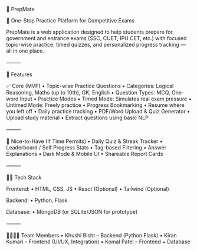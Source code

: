 🧠 PrepMate

🎯 One-Stop Practice Platform for Competitive Exams

PrepMate is a web application designed to help students prepare for government and entrance exams (SSC, CUET, IPU CET, etc.) with focused topic-wise practice, timed quizzes, and personalized progress tracking — all in one place.

⸻

🚀 Features

✅ Core (MVP)
	•	Topic-wise Practice Questions
• Categories: Logical Reasoning, Maths (up to 10th), GK, English
• Question Types: MCQ, One-word Input
	•	Practice Modes
• Timed Mode: Simulates real exam pressure
• Untimed Mode: Freely practice
	•	Progress Bookmarking
• Resume where you left off
• Daily practice tracking
	•	PDF/Word Upload & Quiz Generator
• Upload study material
• Extract questions using basic NLP

⸻

🌟 Nice-to-Have (If Time Permits)
	•	Daily Quiz & Streak Tracker
	•	Leaderboard / Self Progress Stats
	•	Tag-based Filtering
	•	Answer Explanations
	•	Dark Mode & Mobile UI
	•	Shareable Report Cards

⸻

🧑‍💻 Tech Stack

Frontend:
• HTML, CSS, JS
• React (Optional)
• Tailwind (Optional)

Backend:
• Python, Flask

Database:
• MongoDB (or SQLite/JSON for prototype)

⸻

👨‍👩‍👧‍👦 Team Members
	•	Khushi Bisht – Backend (Python Flask)
	•	Kiran Kumari – Frontend (UI/UX, Integration)
	•	Komal Patel – Frontend + Database
